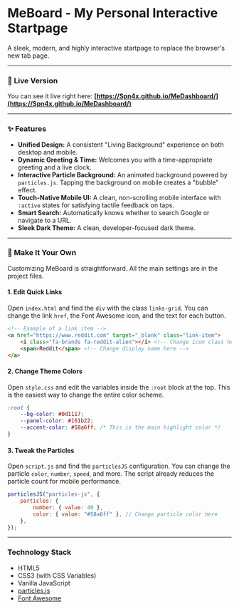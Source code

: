 
# MeBoard - My Personal Interactive Startpage

A sleek, modern, and highly interactive startpage to replace the browser's new tab page.


---

### 🚀 Live Version

You can see it live right here: **[https://Spn4x.github.io/MeDashboard/](https://Spn4x.github.io/MeDashboard/)**

---

### ✨ Features

-   **Unified Design:** A consistent "Living Background" experience on both desktop and mobile.
-   **Dynamic Greeting & Time:** Welcomes you with a time-appropriate greeting and a live clock.
-   **Interactive Particle Background:** An animated background powered by `particles.js`. Tapping the background on mobile creates a "bubble" effect.
-   **Touch-Native Mobile UI:** A clean, non-scrolling mobile interface with `:active` states for satisfying tactile feedback on taps.
-   **Smart Search:** Automatically knows whether to search Google or navigate to a URL.
-   **Sleek Dark Theme:** A clean, developer-focused dark theme.

---

### 🔧 Make It Your Own

Customizing MeBoard is straightforward. All the main settings are in the project files.

#### 1. Edit Quick Links
Open `index.html` and find the `div` with the class `links-grid`. You can change the link `href`, the Font Awesome icon, and the text for each button.

```html
<!-- Example of a link item -->
<a href="https://www.reddit.com" target="_blank" class="link-item">
    <i class="fa-brands fa-reddit-alien"></i> <!-- Change icon class here -->
    <span>Reddit</span> <!-- Change display name here -->
</a>
```

#### 2. Change Theme Colors
Open `style.css` and edit the variables inside the `:root` block at the top. This is the easiest way to change the entire color scheme.

```css
:root {
    --bg-color: #0d1117;
    --panel-color: #161b22;
    --accent-color: #58a6ff; /* This is the main highlight color */
}
```

#### 3. Tweak the Particles
Open `script.js` and find the `particlesJS` configuration. You can change the particle `color`, `number`, `speed`, and more. The script already reduces the particle count for mobile performance.

```javascript
particlesJS("particles-js", {
    particles: {
        number: { value: 40 },
        color: { value: "#58a6ff" }, // Change particle color here
    },
});
```
---

### Technology Stack
-   HTML5
-   CSS3 (with CSS Variables)
-   Vanilla JavaScript
-   [particles.js](https://github.com/VincentGarreau/particles.js/)
-   [Font Awesome](https://fontawesome.com/)
